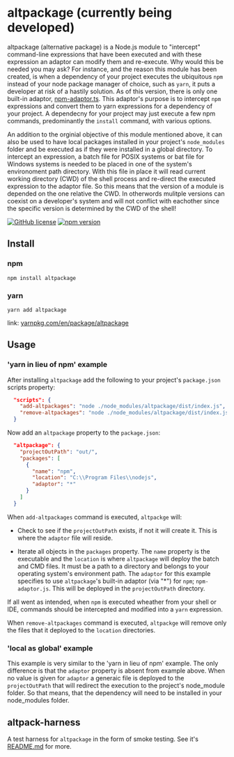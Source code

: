 # altpackage (currently being developed)

altpackage (alternative package) is a Node.js module to "intercept" command-line expressions that have been executed and with these expression an adaptor can modify them and re-execute. Why would this be needed you may ask? For instance, and the reason this module has been created, is when a dependency of your project executes the ubiquitous `npm` instead of your node package manager of choice, such as `yarn`, it puts a developer at risk of a hastily solution. As of this version, there is only one built-in adaptor, [npm-adaptor.ts](https://github.com/marckassay/altpackage/blob/master/lib/adaptor/built-in/npm-adaptor.ts). This adaptor's purpose is to intercept `npm` expressions and convert them to yarn expressions for a dependency of your project. A dependecny for your project may just execute a few npm commands, predominantly the `install` command, with various options.

An addition to the orginial objective of this module mentioned above, it can also be used to have local packages installed in your project's `node_modules` folder and be executed as if they were installed in a global directory. To intercept an expression, a batch file for POSIX systems or bat file for Windows systems is needed to be placed in one of the system's environoment path directory. With this file in place it will read current working directory (CWD) of the shell process and re-direct the executed expression to the adaptor file. So this means that the version of a module is depended on the one relative the CWD. In otherwords mulitple versions can coexist on a developer's system and will not conflict with eachother since the specific version is determined by the CWD of the shell!

[![GitHub license](https://img.shields.io/badge/license-MIT-blue.svg)](https://github.com/marckassay/altpackage/blob/master/LICENSE) [![npm version](https://img.shields.io/npm/v/altpackage.svg?style=flat)](https://www.npmjs.com/package/altpackage)

## Install

### npm

```shell
npm install altpackage
```

### yarn

```shell
yarn add altpackage
```

link: [yarnpkg.com/en/package/altpackage](https://yarnpkg.com/en/package/altpackage)

## Usage

### 'yarn in lieu of npm' example

After installing `altpackage` add the following to your project's `package.json` scripts property:

```json
  "scripts": {
    "add-altpackages": "node ./node_modules/altpackage/dist/index.js",
    "remove-altpackages": "node ./node_modules/altpackage/dist/index.js -remove"
  }
```

Now add an `altpackage` property to the `package.json`:

```json
  "altpackage": {
    "projectOutPath": "out/",
    "packages": [
      {
        "name": "npm",
        "location": "C:\\Program Files\\nodejs",
        "adaptor": "*"
      }
    ]
  }
```

When `add-altpackages` command is executed, `altpackge` will:

* Check to see if the `projectOutPath` exists, if not it will create it. This is where the `adaptor` file will reside.

* Iterate all objects in the `packages` property. The `name` property is the executable and the `location` is where `altpackage` will deploy the batch and CMD files. It must be a path to a directory and belongs to your operating system's environment path. The `adaptor` for this example specifies to use `altpackage`'s built-in adaptor (via "*") for `npm`; `npm-adaptor.js`. This will be deployed in the `projectOutPath` directory.

If all went as intended, when `npm` is executed wheather from your shell or IDE, commands should be intercepted and modified into a `yarn` expression.

When `remove-altpackages` command is executed, `altpackge` will remove only the files that it deployed to the `location` directories.

### 'local as global' example

This example is very similar to the 'yarn in lieu of npm' example. The only difference is that the `adaptor` property is absent from example above. When no value is given for `adaptor` a generaic file is deployed to the `projectOutPath` that will redirect the execution to the project's node_module folder. So that means, that the dependency will need to be installed in your node_modules folder.

## altpack-harness

A test harness for `altpackage` in the form of smoke testing. See it's [README.md](https://github.com/marckassay/altpackage/blob/master/harness/README.md) for more.
